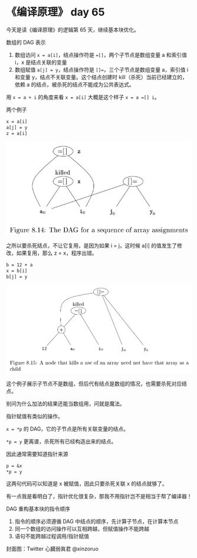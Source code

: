 # 《编译原理》 day 65

今天是读《编译原理》的逻辑第 65 天，继续基本块优化。

数组的 DAG 表示

1. 数组访问 `x = a[i]`，结点操作符是 `=[]`，两个子节点是数组变量 a 和索引值 i，x 是结点关联的变量
2. 数组赋值 `a[j] = y`，结点操作符是 `[]=`，三个子节点是数组变量 a，索引值 i 和变量 y，结点不关联变量。这个结点创建时 kill（杀死）当前已经建立的，依赖 a 的结点，被杀死的结点不能成为公共表达式。

用 `x = a + i` 的角度来看 `x = a[i]` 大概是这个样子 `x = a =[] i`。

两个例子

```
x = a[i]
a[j] = y
z = a[i]
```

![](19-dag-1.png)

之所以要杀死结点，不让它复用，是因为如果 i = j，这时候 a[i] 的值发生了修改，如果复用，那么 z = x，程序出错。

```
b = 12 + a
x = b[i]
b[j] = y
```

![](19-dag-2.png)

这个例子展示子节点不是数组，但后代有结点是数组的情况，也需要杀死对应结点。

别问为什么加法的结果还能当数组用，问就是魔法。

指针赋值有类似的操作。

`x = *p` 的 DAG，它的子节点是所有关联变量的结点。

`*p = y` 更离谱，杀死所有已经构造出来的结点。

因此通常需要知道指针来源

```
p = &x
*p = y
```

这两句代码可以知道是 x 被赋值，因此只要杀死关联 x 的结点就够了。

有一点我是看明白了，指针优化很复杂，那我不用指针岂不是相当于帮了编译器！

DAG 重构基本块的指令顺序

1. 指令的顺序必须遵循 DAG 中结点的顺序，先计算子节点，在计算本节点
2. 同一个数组的访问操作可以互相跨越，但赋值操作不能跨越
3. 语句不能跨越过程调用/指针赋值

封面图：Twitter 心臓弱眞君 @xinzoruo
